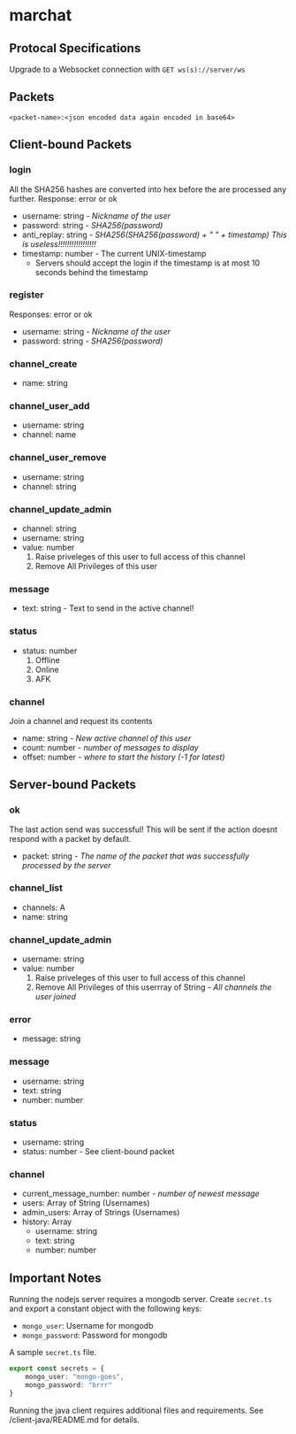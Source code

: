 # marchat

## Protocal Specifications

Upgrade to a Websocket connection with `GET ws(s)://server/ws`

## Packets

`<packet-name>:<json encoded data again encoded in base64>`

## Client-bound Packets

### login

All the SHA256 hashes are converted into hex before the are processed any further.
Response: error or ok

- username: string - *Nickname of the user*
- password: string - *SHA256(password)*
- anti_replay: string - *SHA256(SHA256(password) + " " + timestamp) This is useless!!!!!!!!!!!!!!!!!* 
- timestamp: number - The current UNIX-timestamp
    - Servers should accept the login if the timestamp is at most 10 seconds behind the timestamp

### register

Responses: error or ok

- username: string - *Nickname of the user*
- password: string - *SHA256(password)*

### channel_create

- name: string

### channel_user_add

- username: string
- channel: name

### channel_user_remove

- username: string
- channel: string

### channel_update_admin

- channel: string
- username: string
- value: number
    1. Raise priveleges of this user to full access of this channel
    0. Remove All Privileges of this user

### message

- text: string - Text to send in the active channel!

### status

- status: number
    1. Offline
    2. Online
    3. AFK

### channel

Join a channel and request its contents

- name: string - *New active channel of this user*
- count: number - *number of messages to display*
- offset: number - *where to start the history (-1 for latest)*

## Server-bound Packets

### ok

The last action send was successful!
This will be sent if the action doesnt respond with a packet by default.

- packet: string - *The name of the packet that was successfully processed by the server*

### channel_list

- channels: A
- name: string

### channel_update_admin

- username: string
- value: number
    1. Raise priveleges of this user to full access of this channel
    0. Remove All Privileges of this userrray of String - *All channels the user joined*

### error

- message: string

### message

- username: string
- text: string
- number: number

### status

- username: string
- status: number - See client-bound packet

### channel

- current_message_number: number - *number of newest message*
- users: Array of String (Usernames)
- admin_users: Array of Strings (Usernames)
- history: Array
    - username: string
    - text: string
    - number: number

## Important Notes

Running the nodejs server requires a mongodb server.
Create `secret.ts` and export a constant object with the following keys:

- `mongo_user`: Username for mongodb
- `mongo_password`: Password for mongodb

A sample `secret.ts` file.

```typescript
export const secrets = {
    mongo_user: "mongo-goes",
    mongo_password: "brrr"
}
```

Running the java client requires additional files and requirements. See /client-java/README.md for details.